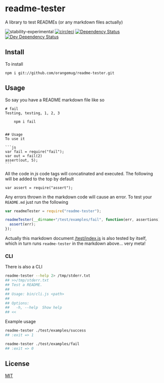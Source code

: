 # readme-tester
A library to test READMEs (or any markdown files actually)

![stability-experimental](https://img.shields.io/badge/stability-experimental-orange.svg)
[![circleci](https://circleci.com/gh/orangemug/readme-tester.png?style=shield)](https://circleci.com/gh/orangemug/readme-tester)
[![Dependency Status](https://david-dm.org/orangemug/readme-tester.svg)](https://david-dm.org/orangemug/readme-tester)
[![Dev Dependency Status](https://david-dm.org/orangemug/readme-tester/dev-status.svg)](https://david-dm.org/orangemug/readme-tester#info=devDependencies)


## Install
To install

    npm i git://github.com/orangemug/readme-tester.git



## Usage
So say you have a README markdown file like so

    # fail
    Testing, testing, 1, 2, 3

        npm i fail


    ## Usage
    To use it

    ```js
    var fail = require("fail");
    var out = fail(2)
    assert(out, 5);
    ```


All the code in _js_ code tags will concatinated and executed. The following will be added to the top by default

    var assert = require("assert");

Any errors thrown in the markdown code will cause an error. To test your `README.md` just run the following

```js
var readmeTester = require("readme-tester");

readmeTester(__dirname+"/test/examples/fail", function(err, assertions) {
  assert(err);
});
```

Actually this markdown document [/test/index.js](/test/index.js) is also tested by itself, which in turn runs `readme-tester` in the markdown above... very meta!


### CLI
There is also a CLI

```bash
readme-tester --help 2> /tmp/stderr.txt
## >>/tmp/stderr.txt
## Test a README.
## 
## Usage: bin/cli.js <path>
## 
## Options:
##   -h, --help  Show help                                                [boolean]
## <<
```

Example usage

```bash
readme-tester ./test/examples/success
## :exit => 1

readme-tester ./test/examples/fail
## :exit => 0
```


## License
[MIT](LICENSE)
